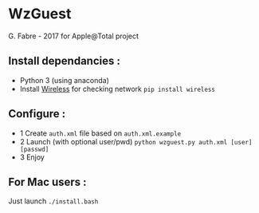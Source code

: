 # WzGuest
G. Fabre - 2017 for Apple@Total project

## Install dependancies :
- Python 3 (using anaconda)
- Install [Wireless](https://github.com/joshvillbrandt/wireless) for checking network
```pip install wireless```

## Configure :
- 1 Create ```auth.xml``` file based on ```auth.xml.example```
- 2 Launch (with optional user/pwd) ```python wzguest.py auth.xml [user] [passwd]```
- 3 Enjoy

## For Mac users :
Just launch ```./install.bash```
